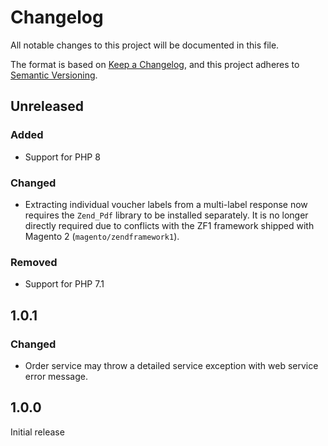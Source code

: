 # Changelog

All notable changes to this project will be documented in this file.

The format is based on [Keep a Changelog](https://keepachangelog.com/en/1.0.0/),
and this project adheres to [Semantic Versioning](https://semver.org/spec/v2.0.0.html).

## Unreleased

### Added

- Support for PHP 8

### Changed

- Extracting individual voucher labels from a multi-label response
  now requires the `Zend_Pdf` library to be installed separately.
  It is no longer directly required due to conflicts with the
  ZF1 framework shipped with Magento 2 (`magento/zendframework1`).

### Removed

- Support for PHP 7.1

## 1.0.1

### Changed

- Order service may throw a detailed service exception with web service error message.

## 1.0.0

Initial release
